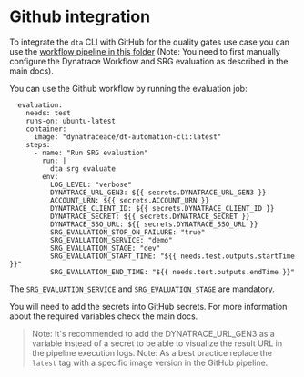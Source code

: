 # Github integration

To integrate the `dta` CLI with GitHub for the quality gates use case you can use the [workflow pipeline in this folder](./github.yml) (Note: You need to first manually configure the Dynatrace Workflow and SRG evaluation as described in the main docs).

You can use the Github workflow by running the evaluation job:

```
  evaluation:
    needs: test
    runs-on: ubuntu-latest
    container:
      image: "dynatraceace/dt-automation-cli:latest"
    steps:
      - name: "Run SRG evaluation"
        run: |
          dta srg evaluate
        env:
          LOG_LEVEL: "verbose"
          DYNATRACE_URL_GEN3: ${{ secrets.DYNATRACE_URL_GEN3 }}
          ACCOUNT_URN: ${{ secrets.ACCOUNT_URN }}
          DYNATRACE_CLIENT_ID: ${{ secrets.DYNATRACE_CLIENT_ID }}
          DYNATRACE_SECRET: ${{ secrets.DYNATRACE_SECRET }}
          DYNATRACE_SSO_URL: ${{ secrets.DYNATRACE_SSO_URL }}
          SRG_EVALUATION_STOP_ON_FAILURE: "true"
          SRG_EVALUATION_SERVICE: "demo"
          SRG_EVALUATION_STAGE: "dev"
          SRG_EVALUATION_START_TIME: "${{ needs.test.outputs.startTime }}"
          SRG_EVALUATION_END_TIME: "${{ needs.test.outputs.endTime }}"

```

The `SRG_EVALUATION_SERVICE` and `SRG_EVALUATION_STAGE` are mandatory.

You will need to add the secrets into GitHub secrets. For more information about the required variables check the main docs.

> Note: It's recommended to add the DYNATRACE_URL_GEN3 as a variable instead of a secret to be able to visualize the result URL in the pipeline execution logs.
> Note: As a best practice replace the `latest` tag with a specific image version in the GitHub pipeline.
